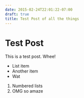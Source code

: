 ```yaml
---
date: 2015-02-24T22:01:22-07:00
draft: true
title: Test Post of all the things
---
```


# Test Post

This is a test post. Whee!

- List item
- Another item
- Wat

1. Numbered lists
2. OMG so amaze
